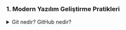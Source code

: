 ### 1. Modern Yazılım Geliştirme Pratikleri

<details>

<summary>Git nedir? GitHub nedir?</summary>

 

</details>


